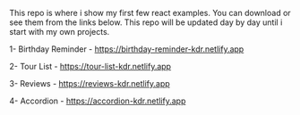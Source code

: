 This repo is where i show my first few react examples. You can download or see them from the links below.
This repo will be updated day by day until i start with my own projects.

1- Birthday Reminder - https://birthday-reminder-kdr.netlify.app

2- Tour List - https://tour-list-kdr.netlify.app

3- Reviews - https://reviews-kdr.netlify.app

4- Accordion - https://accordion-kdr.netlify.app


